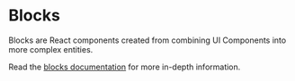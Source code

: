 # Blocks

Blocks are React components created from combining UI Components into more complex entities.

Read the [blocks documentation](https://github.com/Automattic/wp-calypso/blob/master/client/blocks/README.md) for more in-depth information.
